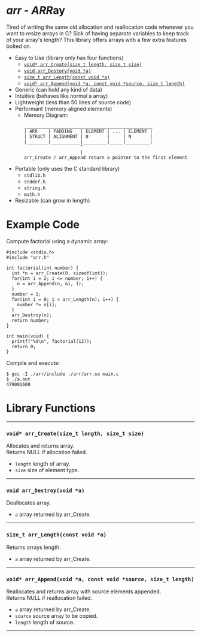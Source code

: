 # ***arr*** - ***ARR***ay
Tired of writing the same old allocation and reallocation code whenever you want to resize arrays in C? Sick of having separate variables to keep track of your array's length? This library offers arrays with a few extra features bolted on.
- Easy to Use (library only has four functions)
  + [```void* arr_Create(size_t length, size_t size)```](#void-arr_createsize_t-length-size_t-size)
  + [```void arr_Destory(void *a)```](#void-arr_destroyvoid-a)
  + [```size_t arr_Length(const void *a)```](#size_t-arr_lengthconst-void-a)
  + [```void* arr_Append(void *a, const void *source, size_t length)```](#void-arr_appendvoid-a-const-void-source-size_t-length)
- Generic (can hold any kind of data)
- Intuitive (behaves like normal a array)
- Lightweight (less than 50 lines of source code) 
- Performant (memory aligned elements)
  + Memory Diagram:
    ```
    ________________________________________________
    | ARR    | PADDING   | ELEMENT | ... | ELEMENT |
    | STRUCT | ALIGNMENT | 0       |     | N       |
    |________|___________|_________|_____|_________|
                         ^
                         |
    arr_Create / arr_Append return a pointer to the first element
    ```
- Portable (only uses the C standard library)
  + ```stdlib.h```
  + ```stddef.h```
  + ```string.h```
  + ```math.h```
- Resizable (can grow in length)
# Example Code
Compute factorial using a dynamic array:
```
#include <stdio.h>
#include "arr.h"

int factorial(int number) {
  int *n = arr_Create(0, sizeof(int));
  for(int i = 2; i <= number; i++) {
    n = arr_Append(n, &i, 1);
  }
  number = 1;
  for(int i = 0; i < arr_Length(n); i++) {
    number *= n[i];
  }
  arr_Destroy(n);
  return number;
}

int main(void) {
  printf("%d\n", factorial(12));
  return 0;
}
```
Compile and execute:
```
$ gcc -I ./arr/include ./arr/arr.so main.c
$ ./a.out
479001600
```
# Library Functions
---
### ```void* arr_Create(size_t length, size_t size)```
Allocates and returns array.  
Returns NULL if allocation failed.  
- ```length``` length of array.
- ```size``` size of element type.
---
### ```void arr_Destroy(void *a)```
Deallocates array.  
- ```a``` array returned by arr_Create.
---
### ```size_t arr_Length(const void *a)```
Returns arrays length.  
- ```a``` array returned by arr_Create.
---
### ```void* arr_Append(void *a, const void *source, size_t length)```
Reallocates and returns array with source elements appended.  
Returns NULL if reallocation failed.  
- ```a``` array returned by arr_Create.
- ```source``` source array to be copied.
- ```length``` length of source.
---
